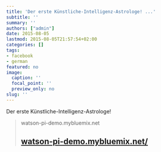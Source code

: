 ```yaml
---
title: 'Der erste Künstliche-Intelligenz-Astrologe! ...'
subtitle: ''
summary: ''
authors: ["admin"]
date: 2015-08-05
lastmod: 2015-08-05T21:57:54+02:00
categories: []
tags:
- facebook
- german
featured: no
image:
  caption: ''
  focal_point: ''
  preview_only: no
slug: ''
---
```

Der erste Künstliche-Intelligenz-Astrologe!
> watson-pi-demo.mybluemix.net
> ## [watson-pi-demo.mybluemix.net/](https://watson-pi-demo.mybluemix.net/)
>


